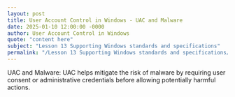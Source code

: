 ```yaml
---
layout: post
title: User Account Control in Windows - UAC and Malware
date: 2025-01-10 12:00:00 -0000
author: User Account Control in Windows
quote: "content here"
subject: "Lesson 13 Supporting Windows standards and specifications"
permalink: "/Lesson 13 Supporting Windows standards and specifications/User Account Control in Windows/User Account Control in Windows - UAC and Malware"
---
```


UAC and Malware: UAC helps mitigate the risk of malware by requiring user consent or administrative credentials before allowing potentially harmful actions.
